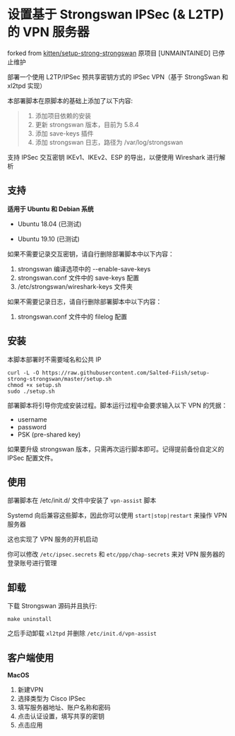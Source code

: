 # 设置基于 Strongswan IPSec (& L2TP) 的 VPN 服务器

forked from [kitten/setup-strong-strongswan](https://github.com/kitten/setup-strong-strongswan)
原项目 [UNMAINTAINED]  已停止维护

部署一个使用 L2TP/IPSec 预共享密钥方式的 IPSec VPN（基于 StrongSwan 和 xl2tpd 实现） 

本部署脚本在原脚本的基础上添加了以下内容:

> 1. 添加项目依赖的安装
> 2. 更新 strongswan 版本，目前为 5.8.4
> 3. 添加 save-keys 插件
> 4. 添加 strongswan 日志，路径为 /var/log/strongswan

支持 IPSec 交互密钥 IKEv1、IKEv2、ESP 的导出，以便使用 Wireshark 进行解析

## 支持

**适用于 Ubuntu 和 Debian 系统**

* Ubuntu 18.04 (已测试)

* Ubuntu 19.10 (已测试)

如果不需要记录交互密钥，请自行删除部署脚本中以下内容：

1. strongswan 编译选项中的 --enable-save-keys
2. strongswan.conf 文件中的 save-keys 配置
3. /etc/strongswan/wireshark-keys 文件夹

如果不需要记录日志，请自行删除部署脚本中以下内容：

1. strongswan.conf 文件中的 filelog 配置


## 安装

本脚本部署时不需要域名和公共 IP

```
curl -L -O https://raw.githubusercontent.com/Salted-Fiish/setup-strong-strongswan/master/setup.sh
chmod +x setup.sh
sudo ./setup.sh
```

部署脚本将引导你完成安装过程。脚本运行过程中会要求输入以下 VPN 的凭据：

- username
- password
- PSK (pre-shared key)

如果要升级 strongswan 版本，只需再次运行脚本即可。记得提前备份自定义的 IPSec 配置文件。

## 使用

部署脚本在 /etc/init.d/ 文件中安装了 `vpn-assist` 脚本

Systemd 向后兼容这些脚本，因此你可以使用 `start|stop|restart` 来操作 VPN 服务器

这也实现了 VPN 服务的开机启动

你可以修改 `/etc/ipsec.secrets` 和 `etc/ppp/chap-secrets` 来对 VPN 服务器的登录账号进行管理

## 卸载

下载 Strongswan 源码并且执行:

```
make uninstall
```

之后手动卸载 `xl2tpd` 并删除 `/etc/init.d/vpn-assist`

## 客户端使用

**MacOS**

1. 新建VPN
2. 选择类型为 Cisco IPSec
3. 填写服务器地址、账户名称和密码
4. 点击认证设置，填写共享的密钥
5. 点击应用


